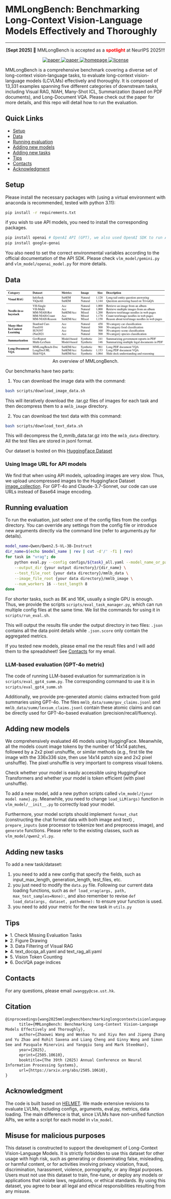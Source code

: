 # MMLongBench: Benchmarking Long-Context Vision-Language Models Effectively and Thoroughly

---
<p align="center">
    <strong>[Sept 2025]</strong> 🎉 MMLongBench is accepted as a <span style="color:red; font-weight:bold;">spotlight</span> at NeurIPS 2025!!!
</p>

<p align="center">
    <a href="https://huggingface.co/datasets/ZhaoweiWang/MMLongBench/blob/main/README.md" target="_blank" rel="noopener noreferrer">
        <img alt="paper" src="https://img.shields.io/badge/%F0%9F%A4%97-Dataset-blue">
    </a>
    <a href="https://arxiv.org/abs/2505.10610" target="_blank" rel="noopener noreferrer">
        <img alt="paper" src="https://img.shields.io/badge/paper-paper?logo=arxiv&logoColor=%23B31B1B&labelColor=white&color=%23B31B1B">
    </a>
    <a href="https://zhaowei-wang-nlp.github.io/MMLongBench-page/" target="_blank" rel="noopener noreferrer">
        <img alt="homepage" src="https://img.shields.io/badge/🏠-Homepage-green">
    </a>
    <a href="https://github.com/zhaowei-wang-nlp/DivScene/blob/main/LICENSE" target="_blank" rel="noopener noreferrer">
        <img alt="license" src="https://img.shields.io/badge/Code%20License-MIT-green">
    </a>

</p>

MMLongBench is a comprehensive benchmark covering a diverse set of long-context vision-language tasks, to evaluate long-context vision-language models (LCVLMs) effectively and thoroughly. 
It is composed of 13,331 examples spanning five different categories of downstream tasks, including Visual RAG, NIAH, Many-Shot ICL, Summarization (based on PDF documents), and Long-Document VQA.
Please check out the paper for more details, and this repo will detail how to run the evaluation.

## Quick Links

- [Setup](#setup)
- [Data](#data)
- [Running evaluation](#running-evaluation)
- [Adding new models](#adding-new-models)
- [Adding new tasks](#adding-new-tasks)
- [Tips](#tips)
- [Contacts](#contacts)
- [Acknowledgment](#acknowledgment)


## Setup

Please install the necessary packages with (using a virtual environment with anaconda is recommended, tested with python 3.11):
```bash
pip install -r requirements.txt
```

if you wish to use API models, you need to install the corresponding packages.
```bash
pip install openai # OpenAI API (GPT), we also used OpenAI SDK to run Anthropic API (Claude) 
pip install google-genai
```
You also need to set the correct environmental variables according to the official documentation of the API SDK.
Please check ```vlm_model/gemini.py``` and ```vlm_model/openai_model.py``` for more details.

## Data

<div align="center">
    <img src="assets/overview_page.jpg" alt="Model"/>
    <br>
    <span>An overview of MMLongBench.</span>
</div>

Our benchmarks have two parts:
1. You can download the image data with the command:
```bash
bash scripts/download_image_data.sh
```
This will iteratively download the .tar.gz files of images for each task and then decompress them to a `mmlb_image` directory.

2. You can download the text data with this command:
```bash
bash scripts/download_text_data.sh
```
This will decompress the 0_mmlb_data.tar.gz into the `mmlb_data` directory. All the test files are stored in jsonl format.

Our dataset is hosted on this [HuggingFace Dataset](https://huggingface.co/datasets/ZhaoweiWang/MMLongBench)

### Using Image URL for API models
We find that when using API models, uploading images are very slow.
Thus, we upload uncompressed images to the Huggingface Dataset [image_collection](https://huggingface.co/datasets/ZhaoweiWang/image_collection).
For GPT-4o and Claude-3.7-Sonnet, our code can use URLs instead of Base64 image encoding.


## Running evaluation

To run the evaluation, just select one of the config files from the configs directory. You can override any settings from the config file or introduce new arguments directly via the command line (refer to arguments.py for details).

```bash
model_name=Qwen/Qwen2.5-VL-3B-Instruct
dir_name=$(echo $model_name | rev | cut -d'/' -f1 | rev)
for task in "vrag"; do
    python eval.py --config configs/${task}_all.yaml --model_name_or_path ${model_name} \
    --output_dir {your output directory}/{dir_name} \
    --test_file_root {your data directory}/mmlb_data \
    --image_file_root {your data directory}/mmlb_image \
    --num_workers 16 --test_length 8
done
```

For shorter tasks, such as 8K and 16K, usually a single GPU is enough. 
Thus, we provide the scripts ```scripts/eval_task_manager.py```, which can run multiple config files at the same time.
We list the commands for using it in ```scripts/run_eval.sh```.

This will output the results file under the output directory in two files: `.json` contains all the data point details while `.json.score` only contain the aggregated metrics.

If you tested new models, please email me the result files and I will add them to the spreadsheet!
See [Contacts](#contacts) for my email.

### LLM-based evaluation (GPT-4o metric)
The code of running LLM-based evaluation for summarization is in ```scripts/eval_gpt4_summ.py```.
The corresponding command to use it is in ```scripts/eval_gpt4_summ.sh```

Additionally, we provide pre-generated atomic claims extracted from gold summaries using GPT-4o. The files ```mmlb_data/summ/gov_claims.jsonl``` and ```mmlb_data/summ/lexsum_claims.jsonl``` contain these atomic claims and can be directly used for GPT-4o-based evaluation (precision/recall/fluency).

## Adding new models
We comprehensively evaluated 46 models using HuggingFace. Meanwhile, all the models count image tokens by the number of 
14x14 patches, followed by a 2x2 pixel unshuffle, or similar methods 
(e.g., first tile the image with the 336x336 size, then use 14x14 patch size and 2x2 pixel unshuffle).
The pixel unshuffle is very important to compress visual tokens.

Check whether your model is easily accessible using HuggingFace Transformers and whether your model is token efficient (with pixel unshuffle).

To add a new model, add a new python scripts called ```vlm_model/{your model name}.py```.
Meanwhile, you need to change ```load_LLM(args)``` function in ```vlm_model/__init__.py``` to correctly load your model.

Furthermore, your model scripts should implement `format_chat` (constructing the chat format data with both image and text)
, `prepare_inputs` (use processor to tokenize text and preprocess image), and `generate` functions. 
Please refer to the existing classes, such as ```vlm_model/qwen2_vl.py```.



## Adding new tasks
To add a new task/dataset:
1. you need to add a new config that specify the fields, such as input_max_length, generation_length,
test_files, etc.
2. you just need to modify the `data.py` file. Following our current data loading functions, such as ```def load_vrag(args, path, max_test_samples=None):```, and also remember to revise ```def load_data(args, dataset, path=None):``` to ensure your function is used.
3. you need to add your metric for the new task in `utils.py`

## Tips

<details>

<summary>1. Check Missing Evaluation Tasks</summary>
We provide a script to quickly check which evaluation tasks have not been completed for your model:

```bash
python scripts/check_missing.py
```

</details>

<details>

<summary>2. Figure Drawing</summary>

We provide all the scripts for drawing the figures in our paper in the folder ```figure_scripts```.
We can easily change them to meet your own requirements.
</details>

<details>

<summary>3. Data Filtering of Visual RAG</summary>

We find that some file systems do not support double quotation marks in file names. 
However, there are some images whose names have double quotations.
We add a filter to remove those examples in the function `load_vrag(args, path, max_test_samples=None)` function in `data.py`.

</details>


<details>

<summary>4. text_docqa_all.yaml and text_rag_all.yaml</summary>

The ```text_docqa_all.yaml``` and ```text_rag_all.yaml``` are used in ablation studies in Table 6 (for w/ OCR and w/ LLM) and Table 7 (w/ name and w/ LLM) in our paper. You don't need them if you are just reimplementing the main results in Figure 1.

</details>


<details>

<summary>5. Vision Token Counting</summary>

Unlike text tokens, where the count remains relatively consistent across models, the number of vision tokens can vary dramatically. For the same image, one LVLM's vision encoder might generate several times as many tokens as another's, leading to significant discrepancies in total sequence length.

The vision token counting in our paper follows the 14×14 patch with 2×2 pixel unshuffle, same as Qwen2.5-VL. Some LVLMs, however, produce far more vision tokens due to two factors:
<b>1. Dynamic Tiling</b>: Some models (e.g., InternVL3, Phi-4-mini) split images into more tiles for small images, generating more tokens.
<b>2. No Pixel Unshuffle</b>: Models without pixel unshuffle (e.g., Pixtral-12B) have 4× more tokens.
To align token counts across models at 64K/128K lengths, we provide two arguments:
1. `--image_resize` (e.g., --image_resize=0.5 reduces each side by half, making tokens 1/4)
2. `--max_image_num` (limits the number of images per sample).

<b>Note: For models with both dynamic tiling and no pixel unshuffle, token count cannot be reduced. See Appendix B.1 for details.</b>
</details>

<details>

<summary>6. DocVQA page indices</summary>

1. The indices in the `ans_page_list` field in each example means the page IDs in the original document, not the current (truncated or padded) page list page_list.

2. Since we need to truncate or pad documents using Python, we use page indices starting from 0 in the `ans_page_list` field.

3. Then, there is also a page index in the file names of each page:
   - For SlideVQA, we keep the original image filenames (starting from 1). To get the correct page, use `ans_page_idx + 1`. Here is an example: for the data `slideVQA_0` in `slidevqa_K8.jsonl`, the answer page index is `"ans_page_list": [3]`. Thus, the filename should be "private-banking-wealth-management-what-clients-want-4-1024.jpg" (where 4 is 3 + 1).
Thus, the page path should be "{deck name}-{page_idx + 1}-1024.jpg"

    - For MMLongBench-Doc and LongDocURL: For this dataset, we extracted page images with filenames starting from 0, so you can use `ans_page_idx` directly. 
   For example, the answer page index of "longdocurl_1" in "longdocurl_K8.jsonl" is 5.
Thus, "4190345_page5.jpg" is the answer page.
The general format is "{doc_name}_page{ans_page_idx}.jpg"

</details>

## Contacts

For any questions, please email `zwanggy@cse.ust.hk`.


## Citation
```bibtext
@inproceedings{wang2025mmlongbenchbenchmarkinglongcontextvisionlanguage,
      title={MMLongBench: Benchmarking Long-Context Vision-Language Models Effectively and Thoroughly}, 
      author={Zhaowei Wang and Wenhao Yu and Xiyu Ren and Jipeng Zhang and Yu Zhao and Rohit Saxena and Liang Cheng and Ginny Wong and Simon See and Pasquale Minervini and Yangqiu Song and Mark Steedman},
      year={2025},
      eprint={2505.10610},
      booktitle={The 39th (2025) Annual Conference on Neural Information Processing Systems},
      url={https://arxiv.org/abs/2505.10610}, 
}
```

## Acknowledgment
The code is built based on [HELMET](https://github.com/princeton-nlp/HELMET/tree/main).
We made extensive revisions to evaluate LVLMs, including configs, arguments, eval.py, metrics, data loading.
The main difference is that, since LVLMs have non-unified function APIs, we write a script for each model in ```vlm_model```.

## Misuse for malicious purposes
This dataset is constructed to support the development of Long-Context Vision-Language Models. It is strictly forbidden to use this dataset for other usage with high risk, such as generating or disseminating false, misleading, or harmful content, or for activities involving privacy violation, fraud, discrimination, harassment, violence, pornography, or any illegal purposes. Users must not use this dataset to train, fine-tune, or deploy any models or applications that violate laws, regulations, or ethical standards. By using this dataset, you agree to bear all legal and ethical responsibilities resulting from any misuse.

